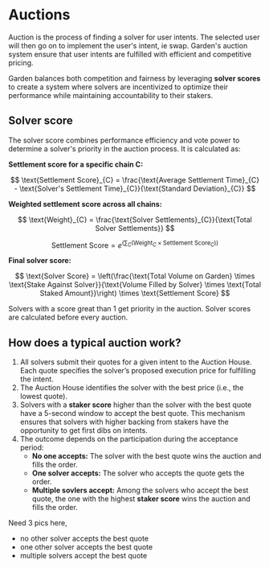 # Auctions

Auction is the process of finding a solver for user intents. The selected user will then go on to implement the user's intent, ie swap. Garden's auction system ensure that user intents are fulfilled with efficient and competitive pricing.

Garden balances both competition and fairness by leveraging **solver scores** to create a system where solvers are incentivized to optimize their performance while maintaining accountability to their stakers.

## Solver score

&#x20; The solver score combines performance efficiency and vote power to determine a solver's priority in the auction process. It is calculated as:

**Settlement score for a specific chain C:**

$$
\text{Settlement Score}_{C} = \frac{\text{Average Settlement Time}_{C} - \text{Solver's Settlement Time}_{C}}{\text{Standard Deviation}_{C}}
$$

**Weighted settlement score across all chains:**

$$
\text{Weight}_{C} = \frac{\text{Solver Settlements}_{C}}{\text{Total Solver Settlements}}
$$

$$
\text{Settlement Score} = e^{\left(\sum_{C} \left(\text{Weight}_{C} \times \text{Settlement Score}_{C}\right)\right)}
$$

**Final solver score:**

$$
\text{Solver Score} = \left(\frac{\text{Total Volume on Garden} \times \text{Stake Against Solver}}{\text{Volume Filled by Solver} \times \text{Total Staked Amount}}\right) \times \text{Settlement Score}
$$

Solvers with a score great than 1 get priority in the auction. Solver scores are calculated before every auction.

## How does a typical auction work?

1. All solvers submit their quotes for a given intent to the Auction House. Each quote specifies the solver’s proposed execution price for fulfilling the intent.
2. The Auction House identifies the solver with the best price (i.e., the lowest quote).
3. Solvers with a **staker score** higher than the solver with the best quote have a 5-second window to accept the best quote. This mechanism ensures that solvers with higher backing from stakers have the opportunity to get first dibs on intents.
4. The outcome depends on the participation during the acceptance period:
   * **No one accepts:** The solver with the best quote wins the auction and fills the order.
   * **One solver accepts:** The solver who accepts the quote gets the order.
   * **Multiple sovlers accept:** Among the solvers who accept the best quote, the one with the highest **staker score** wins the auction and fills the order.

Need 3 pics here,&#x20;

* no other solver accepts the best quote
* one other solver accepts the best quote
* multiple solvers accept the best quote





